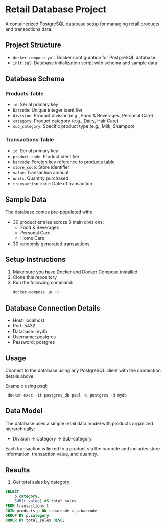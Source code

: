 # Retail Database Project

A containerized PostgreSQL database setup for managing retail products and transactions data.

## Project Structure

- `docker-compose.yml`: Docker configuration for PostgreSQL database
- `init.sql`: Database initialization script with schema and sample data

## Database Schema

### Products Table

- `id`: Serial primary key
- `barcode`: Unique integer identifier
- `division`: Product division (e.g., Food & Beverages, Personal Care)
- `category`: Product category (e.g., Dairy, Hair Care)
- `sub_category`: Specific product type (e.g., Milk, Shampoo)

### Transactions Table

- `id`: Serial primary key
- `product_code`: Product identifier
- `barcode`: Foreign key reference to products table
- `store_code`: Store identifier
- `value`: Transaction amount
- `units`: Quantity purchased
- `transaction_date`: Date of transaction

## Sample Data

The database comes pre-populated with:

- 30 product entries across 3 main divisions:
  - Food & Beverages
  - Personal Care
  - Home Care
- 30 randomly generated transactions

## Setup Instructions

1. Make sure you have Docker and Docker Compose installed
2. Clone this repository
3. Run the following command:
   ```bash
   docker-compose up -d
   ```

## Database Connection Details

- Host: localhost
- Port: 5432
- Database: mydb
- Username: postgres
- Password: postgres

## Usage

Connect to the database using any PostgreSQL client with the connection details above.

Example using psql:

```
 docker exec -it postgres_db psql -U postgres -d mydb
```

## Data Model

The database uses a simple retail data model with products organized hierarchically:

- Division → Category → Sub-category

Each transaction is linked to a product via the barcode and includes store information, transaction value, and quantity.

## Results

1. Get total sales by category:

```sql
SELECT
    p.category,
    SUM(t.value) AS total_sales
FROM transactions t
JOIN products p ON t.barcode = p.barcode
GROUP BY p.category
ORDER BY total_sales DESC;
```
